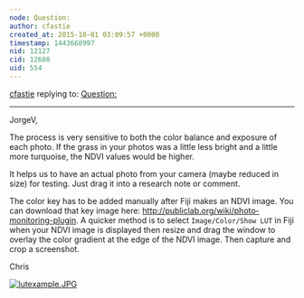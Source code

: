 ```yaml
---
node: Question: 
author: cfastie
created_at: 2015-10-01 03:09:57 +0000
timestamp: 1443668997
nid: 12127
cid: 12608
uid: 554
---
```




[cfastie](../profile/cfastie) replying to: [Question: ](../notes/monoxyde/08-09-2015/question)

----
JorgeV,

The process is very sensitive to both the color balance and exposure of each photo. If the grass in your photos was a little less bright and a little more turquoise, the NDVI values would be higher.

It helps us to have an actual photo from your camera (maybe reduced in size) for testing. Just drag it into a research note or comment.

The color key has to be added manually after Fiji makes an NDVI image. You can download that key image here: <http://publiclab.org/wiki/photo-monitoring-plugin>. A quicker method is to select `Image/Color/Show LUT` in Fiji when your NDVI image is displayed then resize and drag the window to overlay the color gradient at the edge of the NDVI image. Then capture and crop a screenshot.

Chris


[![lutexample.JPG](https://i.publiclab.org/system/images/photos/000/011/733/medium/lutexample.JPG)](https://i.publiclab.org/system/images/photos/000/011/733/original/lutexample.JPG)

